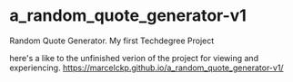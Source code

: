 # a_random_quote_generator-v1
 Random Quote Generator. My first Techdegree Project
 
 here's a like to the unfinished verion of the project for viewing and experiencing.
 https://marcelckp.github.io/a_random_quote_generator-v1/
